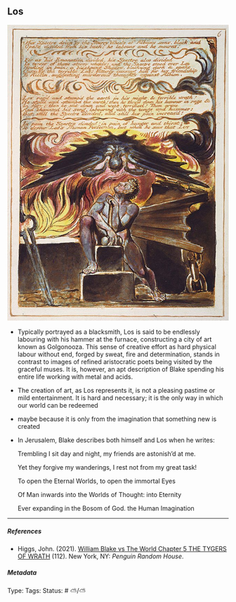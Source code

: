 ## Los

![150](Pasted%20image%2020230503150318.png)

* Typically portrayed as a blacksmith, Los is said to be endlessly labouring with his hammer at the furnace, constructing a city of art known as Golgonooza. This sense of creative effort as hard physical labour without end, forged by sweat, fire and determination, stands in contrast to images of refined aristocratic poets being visited by the graceful muses. It is, however, an apt description of Blake spending his entire life working with metal and acids.

* The creation of art, as Los represents it, is not a pleasing pastime or mild entertainment. It is hard and necessary; it is the only way in which our world can be redeemed

* maybe because it is only from the imagination that something new is created

* In Jerusalem, Blake describes both himself and Los when he writes:
  
  Trembling I sit day and night, my friends are astonish’d at me.
  
  Yet they forgive my wanderings, I rest not from my great task!
  
  To open the Eternal Worlds, to open the immortal Eyes
  
  Of Man inwards into the Worlds of Thought: into Eternity
  
  Ever expanding in the Bosom of God. the Human Imagination

---

##### References

* Higgs, John. (2021). [William Blake vs The World Chapter 5 THE TYGERS OF WRATH](William%20Blake%20vs%20The%20World%20Chapter%205%20THE%20TYGERS%20OF%20WRATH.md) (112). New York, NY: *Penguin Random House*.

##### Metadata

Type: 
Tags:
Status: # ⛅️/⛅️
